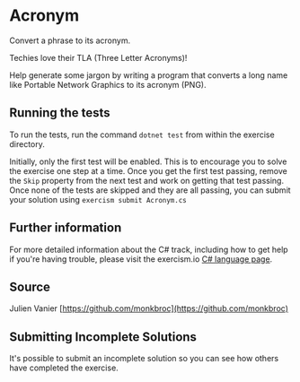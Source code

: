 # Acronym

Convert a phrase to its acronym.

Techies love their TLA (Three Letter Acronyms)!

Help generate some jargon by writing a program that converts a long name
like Portable Network Graphics to its acronym (PNG).

## Running the tests

To run the tests, run the command `dotnet test` from within the exercise directory.

Initially, only the first test will be enabled. This is to encourage you to solve the exercise one step at a time.
Once you get the first test passing, remove the `Skip` property from the next test and work on getting that test passing.
Once none of the tests are skipped and they are all passing, you can submit your solution 
using `exercism submit Acronym.cs`

## Further information

For more detailed information about the C# track, including how to get help if
you're having trouble, please visit the exercism.io [C# language page](http://exercism.io/languages/csharp/resources).

## Source

Julien Vanier [https://github.com/monkbroc](https://github.com/monkbroc)

## Submitting Incomplete Solutions
It's possible to submit an incomplete solution so you can see how others have completed the exercise.
